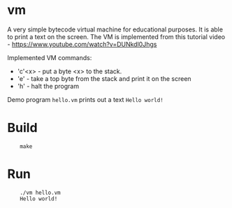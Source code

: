 # vm

A very simple bytecode virtual machine for educational purposes. It is able to print a text on the screen.
The VM is implemented from this tutorial video - https://www.youtube.com/watch?v=DUNkdl0Jhgs

Implemented VM commands:
* 'c'&lt;x&gt; - put a byte &lt;x&gt; to the stack.
* 'e' - take a top byte from the stack and print it on the screen
* 'h' - halt the program

Demo program `hello.vm` prints out a text `Hello world!`

Build
=====
```
    make
```    

Run
===
```
    ./vm hello.vm
    Hello world!
```
